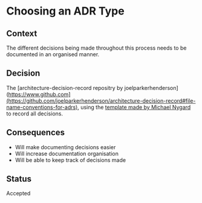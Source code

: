 # Choosing an ADR Type

## Context
The different decisions being made throughout this process needs to be documented in an organised manner.

## Decision
The [architecture-decision-record repositry by joelparkerhenderson](https://www.github.com](https://github.com/joelparkerhenderson/architecture-decision-record#file-name-conventions-for-adrs), using the [template made by Michael Nygard](https://www.github.com](https://github.com/joelparkerhenderson/architecture-decision-record#file-name-conventions-for-adrs)https://github.com/joelparkerhenderson/architecture-decision-record#file-name-conventions-for-adrs) to record all decisions.

## Consequences
- Will make documenting decisions easier
- Will increase documentation organisation
- Will be able to keep track of decisions made

## Status
Accepted
